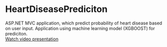 # HeartDiseasePrediciton
ASP.NET MVC application, which predict probability of heart disease based on user input. 
Application using machine learning model (XGBOOST) for prediciton.<br>
[Watch video presentation](https://www.youtube.com/watch?v=4yDgtgCTGXk)
